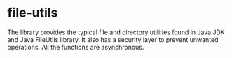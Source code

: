 file-utils
==========

The library provides the typical file and directory utilities found in Java JDK and Java FileUtils library. It also has a security layer to prevent unwanted operations. All the functions are asynchronous.
